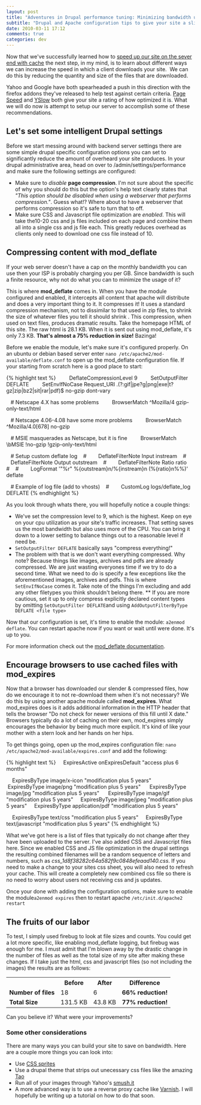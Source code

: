 ```yaml
---
layout: post
title: "Adventures in Drupal performance tuning: Minimizing bandwidth usage"
subtitle: "Drupal and Apache configuration tips to give your site a slimmer figure"
date: 2010-03-11 17:12
comments: true
categories: dev
---
```

Now that we've successfully learned how to [speed up our site on the sever end with cache](http://mattmcman.us/article/adventures-drupal-performance-tuning-php-caching) the next step, in my mind, is to learn about different ways we can increase the speed in which a client downloads your site.  We can do this by reducing the quantity and size of the files that are downloaded.

Yahoo and Google have both spearheaded a push in this direction with the firefox addons they've released to help test against certain criteria. [Page Speed](http://code.google.com/speed/page-speed/) and [YSlow](http://developer.yahoo.com/yslow/) both give your site a rating of how optimized it is. What we will do now is attempt to setup our server to accomplish some of these recommendations.
<!--break-->
## Let's set some intelligent Drupal settings

Before we start messing around with backend server settings there are some simple drupal specific configuration options you can set to significantly reduce the amount of overheard your site produces. In your drupal administrative area, head on over to /admin/settings/performance and make sure the following settings are configured:

* Make sure to *disable* **page compression**. I'm not sure about the specific of why you should do this but the option's help text clearly states that *"This option should be disabled when using a webserver that performs compression."*. Guess what!? Where about to have a webserver that performs compression so it's safe to turn that to off.
* Make sure CSS and Javascript file optimization are *enabled*. This will take the10-20 css and js files included on each page and combine them all into a single css and js file each. This greatly reduces overhead as clients only need to download one css file instead of 10.

## Compressing content with mod_deflate

If your web server doesn't have a cap on the monthly bandwidth you can use then your ISP is probably charging you per GB. Since bandwidth is such a finite resource, why not do what you can to minimize the usage of it?

This is where **mod_deflate** comes in. When you have the module configured and enabled, it intercepts all content that apache will distribute and does a very important thing to it. It compresses it! It uses a standard compression mechanism, not to dissimilar to that used in zip files, to shrink the size of whatever files you tell it should shrink . This compression, when used on text files, produces dramatic results. Take the homepage HTML of this site. The raw html is 28.1 KB. When it is sent out using mod_deflate, it's only 7.3 KB. **That's almost a 75% reduction in size!** Bazinga!

Before we enable the module, let's make sure it's configured properly. On an ubuntu or debian based server enter `nano /etc/apache2/mod-available/deflate.conf` to open up the mod_deflate configuration file. If your starting from scratch here is a good place to start:

{% highlight text %}
<IfModule mod_deflate.c>
        DeflateCompressionLevel 9
        SetOutputFilter DEFLATE
        SetEnvIfNoCase Request_URI \.(?:gif|jpe?g|png|exe|t?gz|zip|bz2|sit|rar|pdf)$ no-gzip dont-vary

   # Netscape 4.X has some problems
        BrowserMatch ^Mozilla/4 gzip-only-text/html

   # Netscape 4.06-4.08 have some more problems
        BrowserMatch ^Mozilla/4\.0[678] no-gzip

   # MSIE masquerades as Netscape, but it is fine
        BrowserMatch \bMSIE !no-gzip !gzip-only-text/html

   # Setup custom deflate log
   #        DeflateFilterNote Input instream
   #        DeflateFilterNote Output outstream
   #        DeflateFilterNote Ratio ratio
   #
   #        LogFormat '"%r" %{outstream}n/%{instream}n (%{ratio}n%%)' deflate

   # Example of log file (add to vhosts)
   #        CustomLog logs/deflate_log DEFLATE
</IfModule>
{% endhighlight %}

As you look through whats there, you will hopefully notice a couple things:

* We've set the compression level to 9, which is the highest. Keep on eye on your cpu utilization as your site's traffic increases. That setting saves us the most bandwidth but also uses more of the CPU. You can bring it down to a lower setting to balance things out to a reasonable level if need be.
* `SetOutputFilter DEFLATE` basically says "compress everything!"
* The problem with that is we don't want everything compressed. Why note? Because things like images, archives and pdfs are already compressed. We are just wasting everyones time if we try to do a second time. What we need to do is specify a few exceptions like the aforementioned images, archives and pdfs. This is where `SetEnvIfNoCase` comes it. Take note of the things I'm excluding and add any other filetypes you think shouldn't belong there.
** If you are more cautious, set it up to only compress explicitly declared content types by omitting `SetOutputFilter DEFLATE`and using `AddOutputFilterByType DEFLATE <file type>`

Now that our configuration is set, it's time to enable the module: `a2enmod deflate`. You can restart apache now if you want or wait until were done. It's up to you. 

For more information check out the [mod_deflate documentation](http://httpd.apache.org/docs/2.0/mod/mod_deflate.html).

## Encourage browsers to use cached files with mod_expires

Now that a browser has downloaded our slender & compressed files, how do we encourage it to not re-download them when it's not necessary? We do this by using another apache module called **mod_expires**. What mod_expires does is it adds additional information in the HTTP header that tells the browser "Do not check for newer versions of this fill until X date." Browsers typically do a lot of caching on their own, mod_expires simply encourages the behavior by being much more explicit. It's kind of like your mother with a stern look and her hands on her hips. 

To get things going, open up the mod_expires configuration file: `nano /etc/apache2/mod-available/expires.conf` and add the following:

{% highlight text %}
<IfModule mod_expires.c>
    ExpiresActive onExpiresDefault "access plus 6 months"

    ExpiresByType image/x-icon "modification plus 5 years" 
    ExpiresByType image/png "modification plus 5 years" 
    ExpiresByType image/jpg "modification plus 5 years" 
    ExpiresByType image/gif "modification plus 5 years"
    ExpiresByType image/jpeg "modification plus 5 years"
    ExpiresByType application/pdf "modification plus 5 years"

    ExpiresByType text/css "modification plus 5 years"
    ExpiresByType text/javascript "modification plus 5 years"
</IfModule>
{% endhighlight %}

What we've got here is a list of files that typically do not change after they have been uploaded to the server. I've also added CSS and Javascript files here. Since we enabled CSS and JS file optimization in the drupal settings the resulting combined filenames will be a random sequence of letters and numbers, such as *css_1d8f38282c64a582f9c0848efeaad140.css*. If you need to make a change to your sites css sheet, you will also need to refresh your cache. This will create a completely new combined css file so there is no need to worry about users not receiving css and js updates. 

Once your done with adding the configuration options, make sure to enable the module`a2enmod expires` then to restart apache `/etc/init.d/apache2 restart`

## The fruits of our labor

To test, I simply used firebug to look at file sizes and counts. You could get a lot more specific, like enabling mod_deflate logging, but firebug was enough for me. I must admit that I'm blown away by the drastic change in the number of files as well as the total size of my site after making these changes. If I take just the html, css and javascript files (so not including the images) the results are as follows:

<table>
<tr><th></th><th>Before</th><th>After</th><th>Difference</th></tr>
<tr><td><strong>Number of files</strong></td><td>18</td><td>6</td><td><strong>66% reduction!</strong></td></tr>
<tr><td><strong>Total Size</strong></td><td>131.5 KB</td><td>43.8 KB</td><td><strong>77% reduction!</strong></td></tr>
</table>

Can you believe it? What were your improvements?

### Some other considerations

There are many ways you can build your site to save on bandwidth. Here are a couple more things you can look into:

* Use [CSS sprites](http://www.alistapart.com/articles/sprites/)
* Use a drupal theme that strips out unecessary css files like the amazing [Tao](http://code.developmentseed.org/tao) 
* Run all of your images through Yahoo's [smush.it](http://www.smushit.com/ysmush.it/)
* A more advanced way is to use a reverse proxy cache like [Varnish](http://varnish-cache.org/). I will hopefully be writing up a tutorial on how to do that soon.
